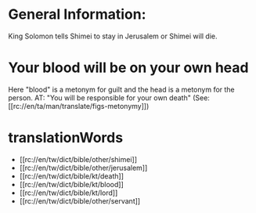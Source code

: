 # General Information:

King Solomon tells Shimei to stay in Jerusalem or Shimei will die.

# Your blood will be on your own head

Here "blood" is a metonym for guilt and the head is a metonym for the person. AT: "You will be responsible for your own death" (See: [[rc://en/ta/man/translate/figs-metonymy]])

# translationWords

* [[rc://en/tw/dict/bible/other/shimei]]
* [[rc://en/tw/dict/bible/other/jerusalem]]
* [[rc://en/tw/dict/bible/kt/death]]
* [[rc://en/tw/dict/bible/kt/blood]]
* [[rc://en/tw/dict/bible/kt/lord]]
* [[rc://en/tw/dict/bible/other/servant]]